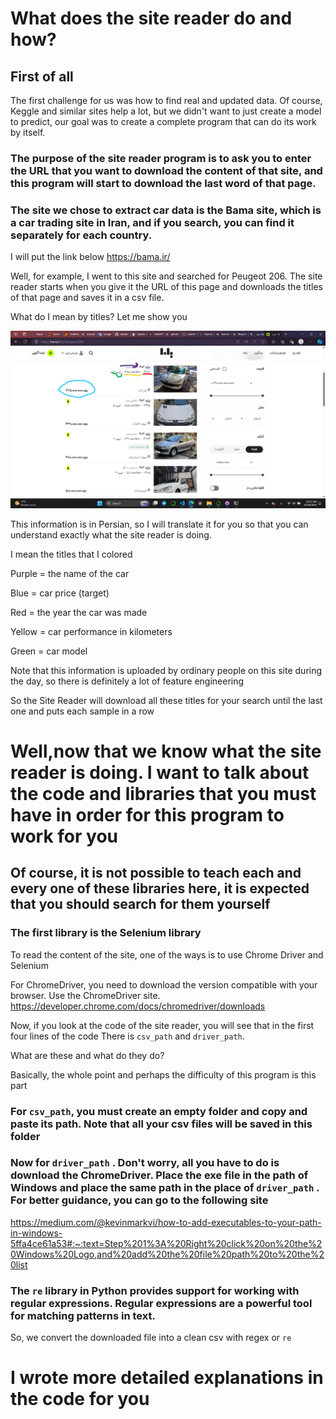 # What does the site reader do and how?

## First of all

The first challenge for us was how to find real and updated data.
Of course, Keggle and similar sites help a lot, but we didn't want to just create a model to predict,
our goal was to create a complete program that can do its work by itself.

### The purpose of the site reader program is to ask you to enter the URL that you want to download the content of that site, and this program will start to download the last word of that page.
### The site we chose to extract car data is the Bama site, which is a car trading site in Iran, and if you search, you can find it separately for each country.
I will put the link below
https://bama.ir/

Well, for example, I went to this site and searched for Peugeot 206. The site reader starts when you give it the URL of this page and downloads the titles of that page and saves it in a csv file.

What do I mean by titles? Let me show you

![](Screenshot%20(1).png)

This information is in Persian, so I will translate it for you so that you can understand exactly what the site reader is doing.

I mean the titles that I colored

Purple = the name of the car

Blue = car price (target)

Red = the year the car was made

Yellow = car performance in kilometers

Green = car model

Note that this information is uploaded by ordinary people on this site during the day, so there is definitely a lot of feature engineering

So the Site Reader will download all these titles for your search until the last one
and puts each sample in a row

# Well,now that we know what the site reader is doing. I want to talk about the code and libraries that you must have in order for this program to work for you

## Of course, it is not possible to teach each and every one of these libraries here, it is expected that you should search for them yourself

### The first library is the Selenium library
To read the content of the site, one of the ways is to use Chrome Driver and Selenium

For ChromeDriver, you need to download the version compatible with your browser. Use the ChromeDriver site.
https://developer.chrome.com/docs/chromedriver/downloads

Now, if you look at the code of the site reader, you will see that in the first four lines of the code
There is `csv_path` and `driver_path`. 

What are these and what do they do? 

Basically, the whole point and perhaps the difficulty of this program is this part

### For `csv_path`, you must create an empty folder and copy and paste its path. Note that all your csv files will be saved in this folder

### Now for `driver_path` . Don't worry, all you have to do is download the ChromeDriver. Place the exe file in the path of Windows and place the same path in the place of `driver_path` . For better guidance, you can go to the following site

https://medium.com/@kevinmarkvi/how-to-add-executables-to-your-path-in-windows-5ffa4ce61a53#:~:text=Step%201%3A%20Right%20click%20on%20the%20Windows%20Logo,and%20add%20the%20file%20path%20to%20the%20list

### The `re` library in Python provides support for working with regular expressions. Regular expressions are a powerful tool for matching patterns in text.
So, we convert the downloaded file into a clean csv with regex or `re`


# I wrote more detailed explanations in the code for you 
